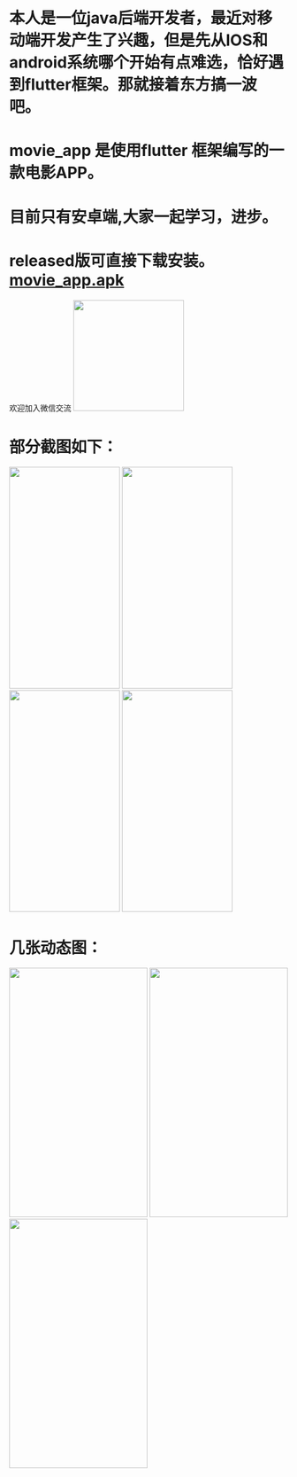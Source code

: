 本人是一位java后端开发者，最近对移动端开发产生了兴趣，但是先从IOS和android系统哪个开始有点难选，恰好遇到flutter框架。那就接着东方搞一波吧。
====
movie_app 是使用flutter 框架编写的一款电影APP。
====
目前只有安卓端,大家一起学习，进步。
====
released版可直接下载安装。[movie_app.apk](https://github.com/shibaopoing/movie_app/releases/download/1/movie.apk)  
====
欢迎加入微信交流
<img src="https://user-images.githubusercontent.com/39298158/109496799-1a69f200-7acc-11eb-8099-0fa00ec51ddd.png" width="200" height="200"/>

部分截图如下：
====
<p float="left">
<img src="https://user-images.githubusercontent.com/39298158/109458069-0fe13580-7a97-11eb-8247-2894f26beb39.jpg" width="200" height="400"/>
  
<img src="https://user-images.githubusercontent.com/39298158/109458083-166fad00-7a97-11eb-8f0b-dbf87bd19b70.jpg" width="200" height="400"/>

<img src="https://user-images.githubusercontent.com/39298158/109458089-196a9d80-7a97-11eb-86c2-732b62301a54.jpg" width="200" height="400"/>

<img src="https://user-images.githubusercontent.com/39298158/109458094-1b346100-7a97-11eb-8147-8496ef81e8d1.jpg" width="200" height="400"/>
</p>

几张动态图：
====
<p float="left">
<img src="https://user-images.githubusercontent.com/39298158/109494253-995d2b80-7ac8-11eb-8008-531bb96284b0.gif" width="250" height="450"/>
<img src="https://user-images.githubusercontent.com/39298158/109494705-34560580-7ac9-11eb-8ae4-01ee7cbfc32b.gif" width="250" height="450"/>
<img src="https://user-images.githubusercontent.com/39298158/109495273-01604180-7aca-11eb-8edd-8dade00e78b2.gif" width="250" height="450"/>
</p>
